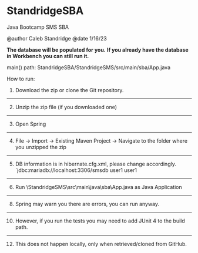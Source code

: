 # StandridgeSBA
Java Bootcamp SMS SBA

@author Caleb Standridge
@date 1/16/23

**The database will be populated for you.** 
**If you already have the database in Workbench you can still run it.**

main() path: StandridgeSBA/StandridgeSMS/src/main/sba/App.java

How to run:
1. Download the zip or clone the Git repository.
---------------------------------------------
2. Unzip the zip file (if you downloaded one)
---------------------------------------------
3. Open Spring
---------------------------------------------
4. File -> Import -> Existing Maven Project -> Navigate to the folder where you unzipped the zip
---------------------------------------------
5. DB information is in hibernate.cfg.xml, please change accordingly.
`<property name="connection.url">jdbc:mariadb://localhost:3306/smsdb</property>
<property name="connection.username">user1</property>
<property name="connection.password">user1</property>
---------------------------------------------
6. Run \StandridgeSMS\src\main\java\sba\App.java as Java Application
---------------------------------------------
8. Spring may warn you there are errors, you can run anyway.
---------------------------------------------
10. However, if you run the tests you may need to add JUnit 4 to the build path.
---------------------------------------------
12. This does not happen locally, only when retrieved/cloned from GitHub.

